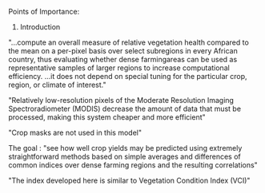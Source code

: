 Points of Importance:

1. Introduction

"...compute an overall measure of relative vegetation health compared to the mean on a per-pixel basis over select subregions in every African country, thus evaluating whether dense farmingareas can be used as representative samples of larger regions to increase computational efficiency. ...it does not depend on special tuning for the particular crop, region, or climate of interest."

"Relatively low-resolution pixels of the Moderate Resolution Imaging Spectroradiometer (MODIS) decrease the amount of data that must be processed, making this system cheaper and more efficient"

"Crop masks are not used in this model"

The goal : "see how well crop yields may be predicted using extremely straightforward methods based on simple averages and differences of common indices over dense farming regions and the resulting correlations"

"The index developed here is similar to Vegetation Condition Index (VCI)"
